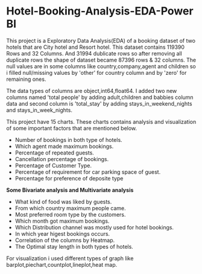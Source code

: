 # Hotel-Booking-Analysis-EDA-Power BI 
This project is a Exploratory Data Analysis(EDA) of a booking dataset of two hotels that are City hotel and Resort hotel.
This dataset contains 119390 Rows and 32 Columns. And 31994 dublicate rows so after removing all duplicate rows the shape of dataset became 87396 rows & 32 columns. The null values are in some columns like country,company,agent and children so i filled null/missing values by 'other' for country column and by 'zero' for remaining ones.

The data types of columns are object,int64,float64. I added two new columns named 'total people' by adding adult,children and babbies column data and second column is 'total_stay' by adding stays_in_weekend_nights and stays_in_week_nights.

This project have 15 charts. These charts contains analysis and visualization of some important factors that are mentioned below.
* Number of bookings in both type of hotels.
* Which agent made maximum bookings.
* Percentage of repeated guests.
* Cancellation percentage of bookings.
* Percentage of Customer Type.
* Percentage of requirement for car parking space of guest.
* Percentage for preference of deposite type

**Some Bivariate analysis and Multivariate analysis**

* What kind of food was liked by guests.
* From which country maximum people came.
* Most preferred room type by the customers.
* Which month got maximum bookings.
* Which Distribution channel was mostly used for hotel bookings.
* In which year higest bookings occurs.
* Correlation of the columns by Heatmap.
* The Optimal stay length in both types of hotels. 

For visualization i used different types of graph like barplot,piechart,countplot,lineplot,heat map.
